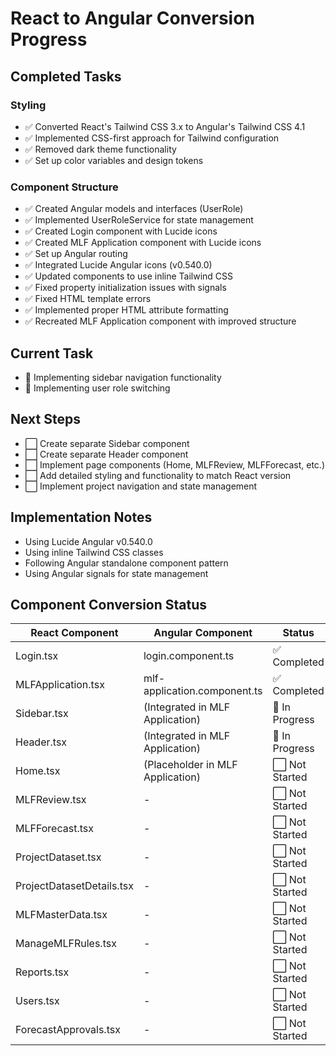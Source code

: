 # React to Angular Conversion Progress

## Completed Tasks

### Styling
- ✅ Converted React's Tailwind CSS 3.x to Angular's Tailwind CSS 4.1
- ✅ Implemented CSS-first approach for Tailwind configuration
- ✅ Removed dark theme functionality
- ✅ Set up color variables and design tokens

### Component Structure
- ✅ Created Angular models and interfaces (UserRole)
- ✅ Implemented UserRoleService for state management
- ✅ Created Login component with Lucide icons
- ✅ Created MLF Application component with Lucide icons
- ✅ Set up Angular routing
- ✅ Integrated Lucide Angular icons (v0.540.0)
- ✅ Updated components to use inline Tailwind CSS
- ✅ Fixed property initialization issues with signals
- ✅ Fixed HTML template errors
- ✅ Implemented proper HTML attribute formatting
- ✅ Recreated MLF Application component with improved structure

## Current Task
- 🔄 Implementing sidebar navigation functionality
- 🔄 Implementing user role switching

## Next Steps
- ⬜ Create separate Sidebar component
- ⬜ Create separate Header component
- ⬜ Implement page components (Home, MLFReview, MLFForecast, etc.)
- ⬜ Add detailed styling and functionality to match React version
- ⬜ Implement project navigation and state management

## Implementation Notes
- Using Lucide Angular v0.540.0
- Using inline Tailwind CSS classes
- Following Angular standalone component pattern
- Using Angular signals for state management

## Component Conversion Status
| React Component | Angular Component | Status |
|-----------------|-------------------|--------|
| Login.tsx | login.component.ts | ✅ Completed |
| MLFApplication.tsx | mlf-application.component.ts | ✅ Completed |
| Sidebar.tsx | (Integrated in MLF Application) | 🔄 In Progress |
| Header.tsx | (Integrated in MLF Application) | 🔄 In Progress |
| Home.tsx | (Placeholder in MLF Application) | ⬜ Not Started |
| MLFReview.tsx | - | ⬜ Not Started |
| MLFForecast.tsx | - | ⬜ Not Started |
| ProjectDataset.tsx | - | ⬜ Not Started |
| ProjectDatasetDetails.tsx | - | ⬜ Not Started |
| MLFMasterData.tsx | - | ⬜ Not Started |
| ManageMLFRules.tsx | - | ⬜ Not Started |
| Reports.tsx | - | ⬜ Not Started |
| Users.tsx | - | ⬜ Not Started |
| ForecastApprovals.tsx | - | ⬜ Not Started |